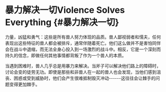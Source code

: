 # 暴力解决一切Violence Solves Everything {#暴力解决一切}

力量，凶猛和勇气：这些是所有兽人努力体现的品质。兽人鄙视弱者和懦夫，任何表现出这些特征的兽人都会被排斥，通常伴随着死亡。他们这么做并不是害怕同伴会在战斗中退缩，而无法全身心投入到一场激烈的战斗中。相反，它是一个深刻而持久的信念，即做任何其他事情都背叛了作为一个兽人的本质。

当遇到困难时，兽人几乎总是用暴力来解决。当斧子可以解决他们路上的障碍时，讨论会变的徒劳无功。即使是那些和非兽人在一起的兽人也会发现，当他们感到沮丧、困惑或受到威胁时，他们会产生很难抵制毁灭冲动------这往往会让棘手的问题变得更加棘手。

 
